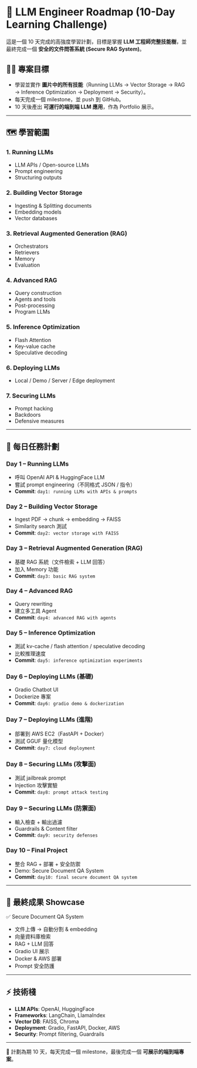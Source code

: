 # 🚀 LLM Engineer Roadmap (10-Day Learning Challenge)

這是一個 10 天完成的高強度學習計劃，目標是掌握 **LLM 工程師完整技能樹**，並最終完成一個 **安全的文件問答系統 (Secure RAG System)**。

## 🧑‍💻 專案目標
- 學習並實作 **圖片中的所有技能**（Running LLMs → Vector Storage → RAG → Inference Optimization → Deployment → Security）。
- 每天完成一個 milestone，並 push 到 GitHub。
- 10 天後產出 **可運行的端到端 LLM 應用**，作為 Portfolio 展示。

---

## 🗺️ 學習範圍
### 1. Running LLMs
- LLM APIs / Open-source LLMs  
- Prompt engineering  
- Structuring outputs  

### 2. Building Vector Storage
- Ingesting & Splitting documents  
- Embedding models  
- Vector databases  

### 3. Retrieval Augmented Generation (RAG)
- Orchestrators  
- Retrievers  
- Memory  
- Evaluation  

### 4. Advanced RAG
- Query construction  
- Agents and tools  
- Post-processing  
- Program LLMs  

### 5. Inference Optimization
- Flash Attention  
- Key-value cache  
- Speculative decoding  

### 6. Deploying LLMs
- Local / Demo / Server / Edge deployment  

### 7. Securing LLMs
- Prompt hacking  
- Backdoors  
- Defensive measures  

---

## 📅 每日任務計劃

### **Day 1 – Running LLMs**
- 呼叫 OpenAI API & HuggingFace LLM  
- 嘗試 prompt engineering（不同格式 JSON / 指令）  
- **Commit**: `day1: running LLMs with APIs & prompts`

### **Day 2 – Building Vector Storage**
- Ingest PDF → chunk → embedding → FAISS  
- Similarity search 測試  
- **Commit**: `day2: vector storage with FAISS`

### **Day 3 – Retrieval Augmented Generation (RAG)**
- 基礎 RAG 系統（文件檢索 + LLM 回答）  
- 加入 Memory 功能  
- **Commit**: `day3: basic RAG system`

### **Day 4 – Advanced RAG**
- Query rewriting  
- 建立多工具 Agent  
- **Commit**: `day4: advanced RAG with agents`

### **Day 5 – Inference Optimization**
- 測試 kv-cache / flash attention / speculative decoding  
- 比較推理速度  
- **Commit**: `day5: inference optimization experiments`

### **Day 6 – Deploying LLMs (基礎)**
- Gradio Chatbot UI  
- Dockerize 專案  
- **Commit**: `day6: gradio demo & dockerization`

### **Day 7 – Deploying LLMs (進階)**
- 部署到 AWS EC2（FastAPI + Docker）  
- 測試 GGUF 量化模型  
- **Commit**: `day7: cloud deployment`

### **Day 8 – Securing LLMs (攻擊面)**
- 測試 jailbreak prompt  
- Injection 攻擊實驗  
- **Commit**: `day8: prompt attack testing`

### **Day 9 – Securing LLMs (防禦面)**
- 輸入檢查 + 輸出過濾  
- Guardrails & Content filter  
- **Commit**: `day9: security defenses`

### **Day 10 – Final Project**
- 整合 RAG + 部署 + 安全防禦  
- Demo: Secure Document QA System  
- **Commit**: `day10: final secure document QA system`

---

## 🎯 最終成果 Showcase
✅ Secure Document QA System  
- 文件上傳 → 自動分割 & embedding  
- 向量資料庫檢索  
- RAG + LLM 回答  
- Gradio UI 展示  
- Docker & AWS 部署  
- Prompt 安全防護  

---

## ⚡ 技術棧
- **LLM APIs**: OpenAI, HuggingFace  
- **Frameworks**: LangChain, LlamaIndex  
- **Vector DB**: FAISS, Chroma  
- **Deployment**: Gradio, FastAPI, Docker, AWS  
- **Security**: Prompt filtering, Guardrails  

---

📌 計劃為期 10 天，每天完成一個 milestone，最後完成一個 **可展示的端到端專案**。
